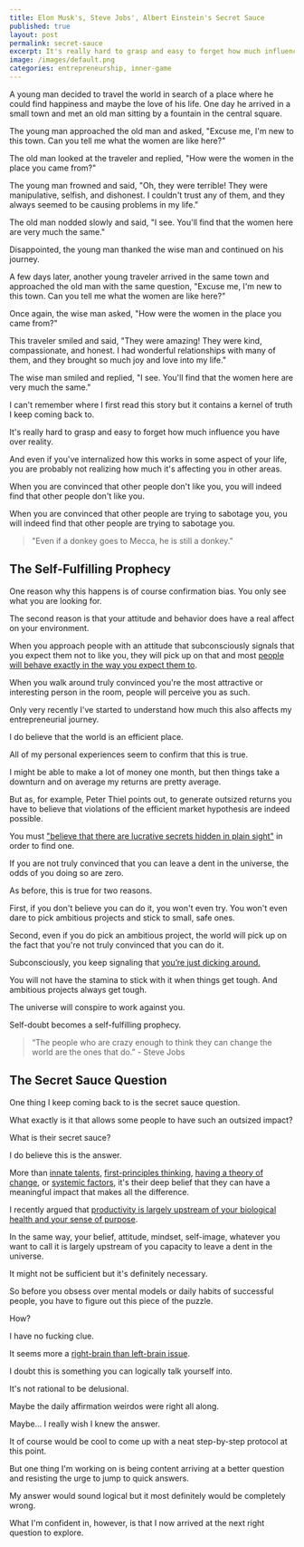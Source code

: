 ```yaml
---
title: Elon Musk's, Steve Jobs', Albert Einstein's Secret Sauce
published: true
layout: post
permalink: secret-sauce
excerpt: It's really hard to grasp and easy to forget how much influence you have over reality. 
image: /images/default.png
categories: entrepreneurship, inner-game
---
```


A young man decided to travel the world in search of a place where he could find happiness and maybe the love of his life. One day he arrived in a small town and met an old man sitting by a fountain in the central square.

The young man approached the old man and asked, "Excuse me, I'm new to this town. Can you tell me what the women are like here?"

The old man looked at the traveler and replied, "How were the women in the place you came from?"

The young man frowned and said, "Oh, they were terrible! They were manipulative, selfish, and dishonest. I couldn't trust any of them, and they always seemed to be causing problems in my life."

The old man nodded slowly and said, "I see. You'll find that the women here are very much the same."

Disappointed, the young man thanked the wise man and continued on his journey.

A few days later, another young traveler arrived in the same town and approached the old man with the same question, "Excuse me, I'm new to this town. Can you tell me what the women are like here?"

Once again, the wise man asked, "How were the women in the place you came from?"

This traveler smiled and said, "They were amazing! They were kind, compassionate, and honest. I had wonderful relationships with many of them, and they brought so much joy and love into my life."

The wise man smiled and replied, "I see. You'll find that the women here are very much the same."

I can't remember where I first read this story but it contains a kernel of truth I keep coming back to.

It's really hard to grasp and easy to forget how much influence you have over reality. 

And even if you've internalized how this works in some aspect of your life, you are probably not realizing how much it's affecting you in other areas.

When you are convinced that other people don't like you, you will indeed find that other people don't like you.

When you are convinced that other people are trying to sabotage you, you will indeed find that other people are trying to sabotage you.

> "Even if a donkey goes to Mecca, he is still a donkey."

## The Self-Fulfilling Prophecy

One reason why this happens is of course confirmation bias. You only see what you are looking for.

The second reason is that your attitude and behavior does have a real affect on your environment.

When you approach people with an attitude that subconsciously signals that you expect them not to like you, they will pick up on that and most [people will behave exactly in the way you expect them to](https://jakobgreenfeld.com/mirror).

When you walk around truly convinced you're the most attractive or interesting person in the room, people will perceive you as such.

Only very recently I've started to understand how much this also affects my entrepreneurial journey.

I do believe that the world is an efficient place. 

All of my personal experiences seem to confirm that this is true.

I might be able to make a lot of money one month, but then things take a downturn and on average my returns are pretty average.

But as, for example, Peter Thiel points out, to generate outsized returns you have to believe that violations of the efficient market hypothesis are indeed possible.

You must ["believe that there are lucrative secrets hidden in plain sight"](https://slatestarcodex.com/2019/01/31/book-review-zero-to-one/) in order to find one.

If you are not truly convinced that you can leave a dent in the universe, the odds of you doing so are zero.

As before, this is true for two reasons. 

First, if you don't believe you can do it, you won't even try. You won't even dare to pick ambitious projects and stick to small, safe ones.

Second, even if you do pick an ambitious project, the world will pick up on the fact that you're not truly convinced that you can do it.

Subconsciously, you keep signaling that [you’re just dicking around.](https://jakobgreenfeld.com/way-of-man-deida)

You will not have the stamina to stick with it when things get tough. And ambitious projects always get tough.

The universe will conspire to work against you.

Self-doubt becomes a self-fulfilling prophecy.

> “The people who are crazy enough to think they can change the world are the ones that do.” - Steve Jobs

## The Secret Sauce Question

One thing I keep coming back to is the secret sauce question.

What exactly is it that allows some people to have such an outsized impact?

What is their secret sauce?

I do believe this is the answer.

More than [innate talents](https://guzey.com/why-is-there-only-one-elon-musk/), [first-principles thinking](https://waitbutwhy.com/2015/11/the-cook-and-the-chef-musks-secret-sauce.html), [having a theory of change](http://www.aaronsw.com/weblog/theoryofchange), or [systemic factors](https://imechanica.org/files/no-new-einstein.pdf), it's their deep belief that they can have a meaningful impact that makes all the difference.

I recently argued that [productivity is largely upstream of your biological health and your sense of purpose](https://jakobgreenfeld.com/upstream-productivity/).

In the same way, your belief, attitude, mindset, self-image, whatever you want to call it is largely upstream of you capacity to leave a dent in the universe.

It might not be sufficient but it's definitely necessary.

So before you obsess over mental models or daily habits of successful people, you have to figure out this piece of the puzzle.

How?

I have no fucking clue. 

It seems more a [right-brain than left-brain issue](https://jakobgreenfeld.com/thinking).

I doubt this is something you can logically talk yourself into.

It's not rational to be delusional.

Maybe the daily affirmation weirdos were right all along.

Maybe... I really wish I knew the answer.

It of course would be cool to come up with a neat step-by-step protocol at this point.

But one thing I'm working on is being content arriving at a better question and resisting the urge to jump to quick answers.

My answer would sound logical but it most definitely would be completely wrong.

What I'm confident in, however, is that I now arrived at the next right question to explore.